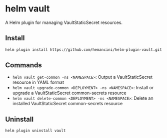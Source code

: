 # helm vault

A Helm plugin for managing VaultStaticSecret resources.

## Install

```sh
helm plugin install https://github.com/hemancini/helm-plugin-vault.git
```

## Commands

- `helm vault get-common -ns <NAMESPACE>`: Output a VaultStaticSecret resource in YAML format
- `helm vault upgrade-common <DEPLOYMENT> -ns <NAMESPACE>`: Install or upgrade a VaultStaticSecret common-secrets resource
- `helm vault delete-common <DEPLOYMENT> -ns <NAMESPACE>`: Delete an installed VaultStaticSecret common-secrets resource

## Uninstall

```sh
helm plugin uninstall vault
```
